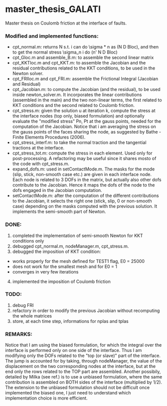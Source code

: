 # master_thesis_GALATI
Master thesis on Coulomb friction at the interface of faults.


### Modified and implemented functions:
- cpt_normal.m: returns N s.t. i can do \sigma * n as (N D Bloc), and then to get the normal stress \sigma_n i do (n' N D Bloc)
- cpt_Gloc.m and assemble_B.m: to assemble the second linear matrix
- cpt_KKTloc.m and cpt_KKT.m: to assemble the Jacobian and the residual contributions related to the KKT conditions, to be used in the Newton solver.
- cpt_FRIloc.m and cpt_FRI.m: assemble the Frictional Integral (Jacobian and Residual)
- cpt_Jacobian.m: to compute the Jacobian (and the residual), to be used inside newton_solver.m. It incorporates the linear contributions (assembled in the main) and the two non-linear terms, the first related to KKT conditions and the second related to Coulomb friction.
- cpt_stress.m: given the solution u at iteration k, compute the stress at the interface nodes (top only, biased formulation) and optionally evaluate the "modified stress" Pn, Pt at the gauss points, needed for the computation of the Jacobian. Notice that i am averaging the stress on the gauss points of the faces sharing the node, as suggested by Bathe - Finite Elements Procedures (2006).
- cpt_stress_interf.m: to take the normal traction and the tangential tractions at the interface.
- cpt_stress_tot.m: compute the stress in each element. Used only for post-processing. A refactoring may be useful since it shares mosto of the code with cpt_stress.m.
- expand_dofs.m: used in setContactMode.m. The masks for the mode (slip, stick, non-smooth case etc.) are given in each interface node. Each node is related to 3 DOFs in the matrix, but actually also other dofs contribute to the Jacobian. Hence it maps the dofs of the node to the dofs engaged in the Jacobian computation.
- setContactMode.m: after the computation of the different contributions to the Jacobian, it selects the right one (stick, slip, 0 or non-smooth case) depending on the masks computed with the previous solution. It implements the semi-smooth part of Newton.

### DONE:
1. completed the implementation of semi-smooth Newton for KKT conditions only
2. debugged cpt_normal.m, nodeManager.m, cpt_stress.m.
3. debugged the imposition of KKT condition: 
  - works properly for the mesh defined for TEST1 flag, E0 = 25000
  - does not work for the smallest mesh and for E0 = 1
  - converges in very few iterations
4. implemented the imposition of Coulomb friction

### TODO: 
1. debug FRI
2. refactory in order to modify the previous Jacobian without recomputing the whole matrices
3. store, at each time step, informations for nplas and tplas

### REMARKS:
Notice that I am using the biased formulation, for which the integral over the interface is performed only on one side of the interface. Thus I am modifying only the DOFs related to the "top (or slave)" part of the interface. The jump is accounted for by taking, through nodeManager, the value of the displacement on the two corresponding nodes at the interface, but at the end only the rows related to the TOP part are assembled. 
Another possibily, detailed by Milka (see ref.) is to use a unbiased formulation, where the same contribution is assembled on BOTH sides of the interface (multiplied by 1/2). The extension to the unbiased formulation should not be difficult once implemented the biased one, I just need to understand which implementation choice is more efficient.
